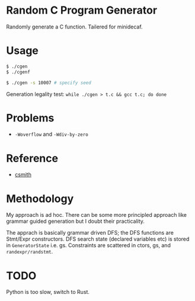 # Random C Program Generator
Randomly generate a C function. Tailered for minidecaf.

# Usage
```bash
$ ./cgen
$ ./cgenf

$ ./cgen -s 10007 # specify seed
```

Generation legality test: `while ./cgen > t.c && gcc t.c; do done`

# Problems
* `-Woverflow` and `-Wdiv-by-zero`

# Reference
* [csmith](github.com/csmith-project/csmith)

# Methodology
My approach is ad hoc.
There can be some more principled approach like grammar guided generation but I doubt their practicality.

The apprach is basically grammar driven DFS; the DFS functions are Stmt/Expr constructors.
DFS search state (declared variables etc) is stored in `GeneratorState` i.e. gs.
Constraints are scattered in ctors, gs, and `randexpr/randstmt`.

# TODO
Python is too slow, switch to Rust.
